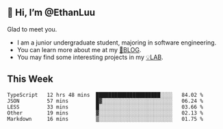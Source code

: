 ## 👋 Hi, I’m @EthanLuu

Glad to meet you.

- I am a junior undergraduate student, majoring in software engineering.
- You can learn more about me at my [📝BLOG](https://blog.ethanloo.cn).
- You may find some interesting projects in my [💡LAB](https://lab.ethanloo.cn).

## This Week
<!--START_SECTION:waka-->
```text
TypeScript   12 hrs 48 mins  █████████████████████░░░░   84.02 % 
JSON         57 mins         █▓░░░░░░░░░░░░░░░░░░░░░░░   06.24 % 
LESS         33 mins         █░░░░░░░░░░░░░░░░░░░░░░░░   03.66 % 
Other        19 mins         ▓░░░░░░░░░░░░░░░░░░░░░░░░   02.13 % 
Markdown     16 mins         ▒░░░░░░░░░░░░░░░░░░░░░░░░   01.75 % 
```
<!--END_SECTION:waka-->
